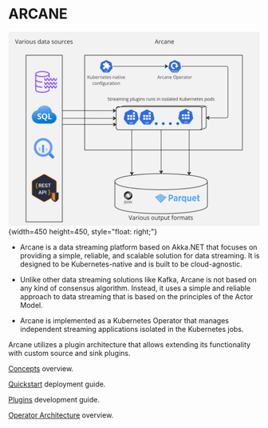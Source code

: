[//]: # (---)

[//]: # (_layout: landing)

[//]: # (---)

# **ARCANE**

![Arcane overview >](images/overview.jpg){width=450 height=450,  style="float: right;"}

* Arcane is a data streaming platform based on Akka.NET that focuses on providing a simple, reliable,
and scalable solution for data streaming. It is designed to be Kubernetes-native and is built to be cloud-agnostic.

* Unlike other data streaming solutions like Kafka, Arcane is not based on any kind of consensus algorithm.
Instead, it uses a simple and reliable approach to data streaming that is based on the principles of the Actor Model.

* Arcane is implemented as a Kubernetes Operator that manages independent streaming applications isolated in the 
Kubernetes jobs.

Arcane utilizes a plugin architecture that allows extending its functionality with
custom source and sink plugins.

[Concepts](concepts.md) overview.

[Quickstart](quickstart.md) deployment guide.

[Plugins](plugins.md) development guide.

[Operator Architecture](architecture.md) overview.
